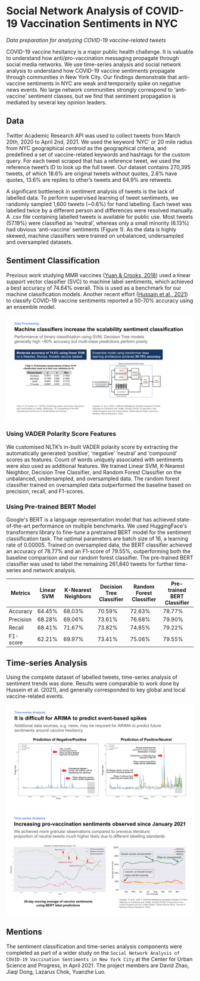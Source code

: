 # Social Network Analysis of COVID-19 Vaccination Sentiments in NYC

*Data preparation for analyzing COVID-19 vaccine-related tweets*

COVID-19 vaccine hesitancy is a major public health challenge. It is valuable to understand how anti/pro-vaccination messaging propagate through social media networks. We use time-series analysis and social network analysis to understand how COVID-19 vaccine sentiments propagate through communities in New York City. Our findings demonstrate that anti-vaccine sentiments in NYC are weak and temporarily spike on negative news events. No large network communities strongly correspond to ‘anti-vaccine’ sentiment classes, but we find that sentiment propagation is mediated by several key opinion leaders. 

## Data

Twitter Academic Research API was used to collect tweets from March 20th, 2020 to April 2nd, 2021. We used the keyword ‘NYC’ or 20 mile radius from NYC geographical centroid as the geographical criteria, and predefined a set of vaccine-related keywords and hashtags for the custom query. For each tweet scraped that has a reference tweet, we used the reference tweet’s ID to look up the full tweet. Our dataset contains 270,395 tweets, of which 18.6% are original tweets without quotes, 2.8% have quotes, 13.6% are replies to other’s tweets and 64.9% are retweets.

A significant bottleneck in sentiment analysis of tweets is the lack of labelled data. To perform supervised learning of tweet sentiments, we randomly sampled 1,600 tweets (~0.6%) for hand labelling. Each tweet was labelled twice by a different person and differences were resolved manually. A .csv file containing labelled tweets is available for public use. Most tweets (57.19%) were classified as ‘neutral’, whereas only a small minority (6.13%) had obvious ‘anti-vaccine’ sentiments (Figure 1). As the data is highly skewed, machine classifiers were trained on unbalanced, undersampled and oversampled datasets.

## Sentiment Classification

Previous work studying MMR vaccines ([Yuan & Crooks, 2018](https://dl.acm.org/doi/10.1145/3217804.3217912)) used a linear support vector classifier (SVC) to machine label sentiments, which achieved a best accuracy of 74.64% overall. This is used as a benchmark for our machine classification models. Another recent effort ([Hussain et al., 2021](https://www.jmir.org/2021/4/e26627/)) to classify COVID-19 vaccine sentiments reported a 50-70% accuracy using an ensemble model.

![Baseline Measures for Sentiment Classification](/images/previous_work.png)

### Using VADER Polarity Score Features

We customised NLTK’s in-built VADER polarity score by extracting the automatically generated ‘positive’, ‘negative’ ‘neutral’ and ‘compound’ scores as features. Count of words uniquely associated with sentiments were also used as additional features. We trained Linear SVM, K-Nearest Neighbor, Decision Tree Classifier, and Random Forest Classifier on the unbalanced, undersampled, and oversampled data. The random forest classifier trained on oversampled data outperformed the baseline based on precision, recall, and F1-scores.

### Using Pre-trained BERT Model

Google's BERT is a language representation model that has achieved state-of-the-art performance on multiple benchmarks. We used HuggingFace's transformers library to fine-tune a pretrained BERT model for the sentiment classification task. The optimal parameters are batch size of 16, a learning rate of 0.00005. Trained on oversampled data, the BERT classifier achieved an accuracy of 78.77% and an F1-score of 79.55%, outperforming both the baseline comparison and our random forest classifier. The pre-trained BERT classifier was used to label the remaining 261,840 tweets for further time-series and network analysis.

Metrics | Linear SVM | K-Nearest Neighbors | Decision Tree Classifier | Random Forest Classifier | Pre-trained BERT Classifier
------- | ---------- | ------------------- | ------------------------ | ------------------------ | ---------------------------
Accuracy | 64.45% | 68.03% | 70.59% | 72.63% | 78.77%
Precision | 68.28% | 69.06% | 73.61% | 76.68% | 79.90%
Recall | 68.41% | 71.67% | 73.82% | 74.85% | 79.22%
F1-score | 62.21% | 69.97% | 73.41% | 75.06% | 79.55%

## Time-series Analysis

Using the complete dataset of labelled tweets, time-series analysis of sentiment trends was done. Results were comparable to work done by Hussein et al. (2021), and generally corresponded to key global and local vaccine-related events.

![Time-Series Analysis](/images/ts_events.png)
![ARIMA Predictions](/images/ts_compare.png)

## Mentions

The sentiment classification and time-series analysis components were completed as part of a wider study on the `Social Network Analysis of COVID-19 Vaccination Sentiments in New York City` at the Center for Urban Science and Progress, in April 2021. The project members are David Zhao, Jiaqi Dong, Lazarus Chok, Yuanzhe Luo.
